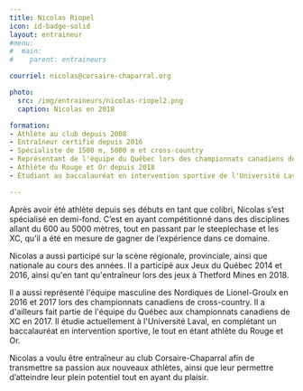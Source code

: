 ```yaml
---
title: Nicolas Riopel
icon: id-badge-solid
layout: entraineur
#menu:
#  main:
#    parent: entraineurs

courriel: nicolas@corsaire-chaparral.org

photo:
  src: /img/entraineurs/nicolas-riopel2.png
  caption: Nicolas en 2018

formation:
- Athlète au club depuis 2008
- Entraîneur certifié depuis 2016
- Spécialiste de 1500 m, 5000 m et cross-country
- Représentant de l'équipe du Québec lors des championnats canadiens de XC 2017
- Athlète du Rouge et Or depuis 2018
- Étudiant au baccalauréat en intervention sportive de l'Université Laval

---
```


Après avoir été athlète depuis ses débuts en tant que colibri, Nicolas s’est spécialisé en demi-fond. C’est en ayant compétitionné dans des disciplines allant du 600 au 5000 mètres, tout en passant par le steeplechase et les XC, qu’il a été en mesure de gagner de l’expérience dans ce domaine. 

Nicolas a aussi participé sur la scène régionale, provinciale, ainsi que nationale au cours des années. Il a participé aux Jeux du Québec 2014 et 2016, ainsi qu'en tant qu'entraîneur lors des jeux à Thetford Mines en 2018.

Il a aussi représenté l'équipe masculine des Nordiques de Lionel-Groulx en 2016 et 2017 lors des championnats canadiens de cross-country. Il a d'ailleurs fait partie de l'équipe du Québec aux championnats canadiens de XC en 2017. Il étudie actuellement à l'Université Laval, en complétant un baccalauréat en intervention sportive, le tout en étant athlète du Rouge et Or.

Nicolas a voulu être entraîneur au club Corsaire-Chaparral afin de transmettre sa passion aux nouveaux athlètes, ainsi que leur permettre d’atteindre leur plein potentiel tout en ayant du plaisir.
